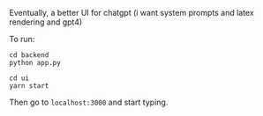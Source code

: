 Eventually, a better UI for chatgpt (i want system prompts and latex rendering and gpt4)

To run:

```
cd backend
python app.py
```

```
cd ui
yarn start
```

Then go to `localhost:3000` and start typing.
